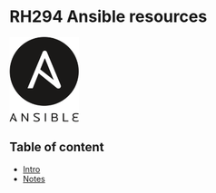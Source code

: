 # RH294 Ansible resources

<img src="images/ansible-logo.png" alt="Ansible logo" title="Ansible logo" height="150"/>

## Table of content

- [Intro](Intro.md)
- [Notes](Notes.md)
